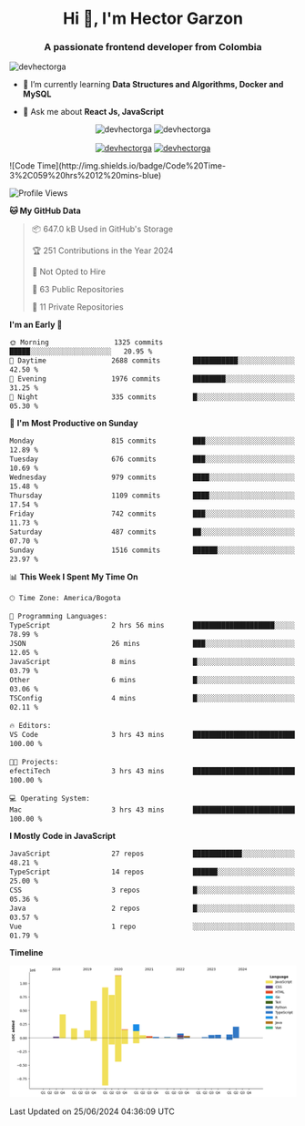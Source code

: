 <h1 align="center">Hi 👋, I'm Hector Garzon</h1>
<h3 align="center">A passionate frontend developer from Colombia</h3>

<p align="left"> <img src="https://komarev.com/ghpvc/?username=devhectorga" alt="devhectorga" /> </p>

- 🌱 I’m currently learning **Data Structures and Algorithms, Docker and MySQL**

- 💬 Ask me about **React Js, JavaScript**

<p align="center"> <img src="https://github-readme-stats.vercel.app/api?username=devhectorga&count_private=true&show_icons=true" alt="devhectorga" /> <img src="https://github-readme-stats.vercel.app/api/top-langs/?username=devhectorga&layout=compact" alt="devhectorga" /></p>

<p align="center">
<a href="https://twitter.com/devhectorga" target="blank"><img align="center" src="https://cdn.jsdelivr.net/npm/simple-icons@3.0.1/icons/twitter.svg" alt="devhectorga" height="20" width="20" /></a>
<a href="https://linkedin.com/in/devhectorga" target="blank"><img align="center" src="https://cdn.jsdelivr.net/npm/simple-icons@3.0.1/icons/linkedin.svg" alt="devhectorga" height="20" width="20" /></a>
</p>
<!--START_SECTION:waka-->
![Code Time](http://img.shields.io/badge/Code%20Time-3%2C059%20hrs%2012%20mins-blue)

![Profile Views](http://img.shields.io/badge/Profile%20Views-0-blue)

**🐱 My GitHub Data** 

> 📦 647.0 kB Used in GitHub's Storage 
 > 
> 🏆 251 Contributions in the Year 2024
 > 
> 🚫 Not Opted to Hire
 > 
> 📜 63 Public Repositories 
 > 
> 🔑 11 Private Repositories 
 > 
**I'm an Early 🐤** 

```text
🌞 Morning                1325 commits        █████░░░░░░░░░░░░░░░░░░░░   20.95 % 
🌆 Daytime                2688 commits        ███████████░░░░░░░░░░░░░░   42.50 % 
🌃 Evening                1976 commits        ████████░░░░░░░░░░░░░░░░░   31.25 % 
🌙 Night                  335 commits         █░░░░░░░░░░░░░░░░░░░░░░░░   05.30 % 
```
📅 **I'm Most Productive on Sunday** 

```text
Monday                   815 commits         ███░░░░░░░░░░░░░░░░░░░░░░   12.89 % 
Tuesday                  676 commits         ███░░░░░░░░░░░░░░░░░░░░░░   10.69 % 
Wednesday                979 commits         ████░░░░░░░░░░░░░░░░░░░░░   15.48 % 
Thursday                 1109 commits        ████░░░░░░░░░░░░░░░░░░░░░   17.54 % 
Friday                   742 commits         ███░░░░░░░░░░░░░░░░░░░░░░   11.73 % 
Saturday                 487 commits         ██░░░░░░░░░░░░░░░░░░░░░░░   07.70 % 
Sunday                   1516 commits        ██████░░░░░░░░░░░░░░░░░░░   23.97 % 
```


📊 **This Week I Spent My Time On** 

```text
🕑︎ Time Zone: America/Bogota

💬 Programming Languages: 
TypeScript               2 hrs 56 mins       ████████████████████░░░░░   78.99 % 
JSON                     26 mins             ███░░░░░░░░░░░░░░░░░░░░░░   12.05 % 
JavaScript               8 mins              █░░░░░░░░░░░░░░░░░░░░░░░░   03.79 % 
Other                    6 mins              █░░░░░░░░░░░░░░░░░░░░░░░░   03.06 % 
TSConfig                 4 mins              █░░░░░░░░░░░░░░░░░░░░░░░░   02.11 % 

🔥 Editors: 
VS Code                  3 hrs 43 mins       █████████████████████████   100.00 % 

🐱‍💻 Projects: 
efectiTech               3 hrs 43 mins       █████████████████████████   100.00 % 

💻 Operating System: 
Mac                      3 hrs 43 mins       █████████████████████████   100.00 % 
```

**I Mostly Code in JavaScript** 

```text
JavaScript               27 repos            ████████████░░░░░░░░░░░░░   48.21 % 
TypeScript               14 repos            ██████░░░░░░░░░░░░░░░░░░░   25.00 % 
CSS                      3 repos             █░░░░░░░░░░░░░░░░░░░░░░░░   05.36 % 
Java                     2 repos             █░░░░░░░░░░░░░░░░░░░░░░░░   03.57 % 
Vue                      1 repo              ░░░░░░░░░░░░░░░░░░░░░░░░░   01.79 % 
```



**Timeline**

![Lines of Code chart](https://raw.githubusercontent.com/devHectorGa/devHectorGa/master/assets/bar_graph.png)


 Last Updated on 25/06/2024 04:36:09 UTC
<!--END_SECTION:waka-->
